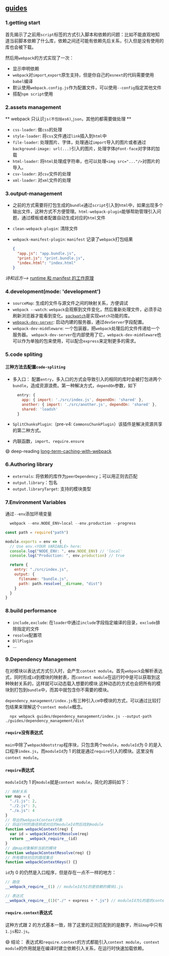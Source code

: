 ## [guides](https://webpack.js.org/guides/getting-started/)

### 1.getting start

首先揭示了之前用`script`标签的方式引入脚本和依赖的问题：比如不能直观地知道当前脚本依赖了什么库，依赖之间还可能有依赖先后关系，引入但是没有使用的库也会被下载。

然后用`webpack`的方式实现了一次：

- 显示申明依赖
- `webpack`对`import`,`export`原生支持，但是你自己的`esnext`的代码需要使用`babel`编译
- 默认使用`webpack.config.js`作为配置文件，可以使用`--config`指定其他文件
- 搭配`npm script`使用

### 2.assets management

** webpack 只认识`js(不包括es6)`,`json`，其他的都需要做处理 **

- `css-loader`: 做`css`的处理
- `style-loader`: 将`css`文件通过`link`插入到`html`中
- `file-loader`: 处理图片、字体，处理通过`import`导入的图片或者通过`background-image: url(...)`引入的图片，处理字体`@font-face`对字体的加载
- `html-loader`: 将`html`处理成字符串，也可以处理`<img src="..."/>`对图片的导入。
- `csv-loader`: 对`csv`文件的处理
- `xml-loader`: 对`xml`文件的处理

### 3.output-management

- 之前的方式需要将打包生成的`bundle`通过`script`引入到`html`中，如果出现多个输出文件，这种方式不方便管理。`html-webpack-plugin`能够帮助管理引入问题，通过模板或者配置自动生成对应的`html`文件
- `clean-webpack-plugin`: 清除文件
- `webpack-manifest-plugin`: `manifest` 记录了`webpack`打包结果

  ```json
  {
    "app.js": "app.bundle.js",
    "print.js": "print.bundle.js",
    "index.html": "index.html"
  }
  ```

_诗和远方-->_ [runtime 和 manifest 的工作原理](https://github.com/zhatongning/webpacker/issues/2)

### 4.development(mode: 'development')

- `sourceMap`: 生成的文件与源文件之间的映射关系，方便调试
- `webpack --watch`: `webpack`会观察到文件变化，然后重新处理文件，必须手动刷新浏览器才能看到变化。[`packwatch`](https://github.com/webpack/watchpack)是实现`watch`功能的库。
- [`webpack-dev-server`](https://webpack.js.org/configuration/dev-server/): 启动内建的服务器，通过`devServer`字段配置。
- `webpack-dev-middleware`: 一个包装器，把`webpack`处理后的文件传递给一个服务器。 `webpack-dev-server`在内部使用了它，`webpack-dev-middleware`也可以作为单独的包来使用，可以配合`express`来定制更多的需求。

### 5.code spliting

#### 三种方法去配置`code-spliting`

- 多入口： 配置`entry`，多入口的方式会导致引入的相同的库时会被打包进两个`bundle`，造成资源浪费。第一种解决方式，`dependOn`参数，如下

  ```javascript
    entry: {
      app: { import: './src/index.js', dependOn: 'shared' },
      another: { import: './src/another.js', dependOn: 'shared' },
      shared: 'loadsh'
    }
  ```

- `SplitChunksPlugin`:（pre-v4: `CommonsChunkPlugin`）该插件是解决资源共享的第二种方式。
- 内联函数，`import`、`require.ensure`

:smile: deep-reading
[long-term-caching-with-webpack](https://medium.com/webpack/predictable-long-term-caching-with-webpack-d3eee1d3fa31)

### 6.Authoring library

- `externals`: 将依赖的库作为`peerDependency`；可以用正则去匹配
- `output.library`：包名
- `output.libraryTarget`: 支持的模块类型

### 7.Environment Variables

通过`--env`添加环境变量

```s
  webpack --env.NODE_ENV=local --env.production --progress
```

```javascript
const path = require("path")

module.exports = env => {
  // Use env.<YOUR VARIABLE> here:
  console.log("NODE_ENV: ", env.NODE_ENV) // 'local'
  console.log("Production: ", env.production) // true

  return {
    entry: "./src/index.js",
    output: {
      filename: "bundle.js",
      path: path.resolve(__dirname, "dist")
    }
  }
}
```

### 8.build performance

- `include,exclude`: 在`loader`中通过`include`字段指定编译的目录，`exclude`排除指定的文件
- `resolve`配置项
- `DllPlugin`
- ...

### 9.Dependency Management

在对模块以表达式方式引入时，会产生`context module`。首先`webpack`会解析表达式，同时形成`id`到模块的映射表，而`context module`在运行时中是可以获取到这种映射关系的，这样就可以动态载入想要的模块.这种动态的方式也会把所有的模块到打包到`bundle`中，而其中就包含你不需要的模块。

`dependency_management/index.js`有三种引入`cm`中模块的方式，可以通过比较打包结果来理解这个`context module`概念。

```shell
  npx webpack guides/dependency_management/index.js --output-path ./guides/dependency_management/dist
```

#### `require`没有表达式

`main`中除了`webpackBootstrap`程序块，只包含两个`module`，`moduleId`为 0 的是入口程序`index.js`，而`moduleId`为 1 的就是通过`require`引入的模块。这里没有`context module`。

#### `require`表达式

`moduleId`为 1 的`module`就是`context module`，简化的源码如下：

```javascript
// 映射关系
var map = {
  "./1.js": 2,
  "./2.js": 3,
  "./a.js": 4
}
// 导出的webpackContext对象
// 将运行时的路径转成对应的moduleId然后找到module
function webpackContext(req) {
  var id = webpackContextResolve(req)
  return __webpack_require__(id)
}
// 由map对象解析当前的模块
function webpackContextResolve(req) {}
// 所有模块对应的路径集合
function webpackContextKeys() {}
```

`id`为 0 的仍然是入口程序，但是存在一点不一样的地方：

```javascript
// 路径
__webpack_require__(1) // moduleId为1的是依赖的模块1.js

// 表达式
__webpack_require__(1)("./" + express + ".js") // moduleId为1的是的context module
```

#### `require.context`表达式

这种方式跟 2 的方式基本一致，除了这里的正则匹配到的是数字，所以`map`中只有`1.js`和`2.js`。

:smile: 结论： 表达式和`require.context`的方式都能引入`context module`，`context module`的作用就是在编译时建立依赖引入关系，在运行时快速加载依赖。
